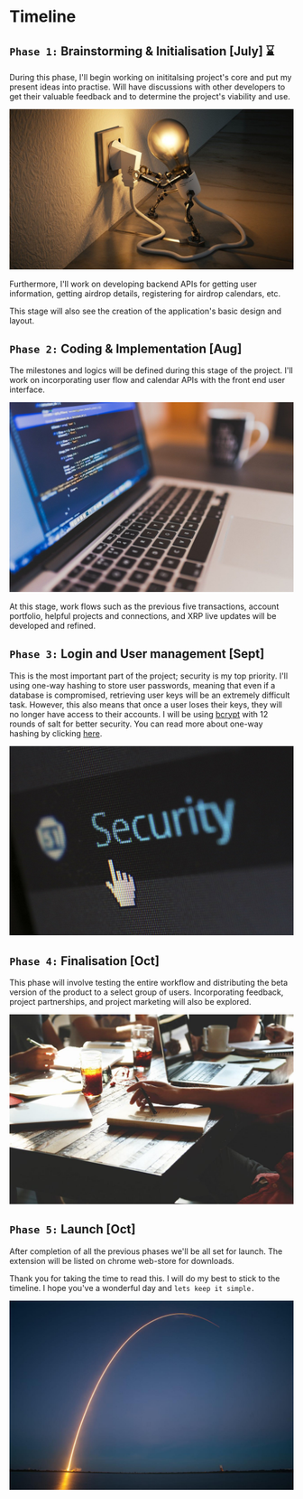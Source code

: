 # Timeline

## `Phase 1:` Brainstorming & Initialisation [July] :hourglass:

During this phase, I'll begin working on inititalsing project's core and put my present ideas into practise. Will have discussions with other developers to get their valuable feedback and to determine the project's viability and use.

![lightbulb](../assets/images/lightbulb.jpg)

Furthermore, I'll work on developing backend APIs for getting user information, getting airdrop details, registering for airdrop calendars, etc.

This stage will also see the creation of the application's basic design and layout. 

## `Phase 2:` Coding & Implementation [Aug]

The milestones and logics will be defined during this stage of the project. I'll work on incorporating user flow and calendar APIs with the front end user interface.

![coding](../assets/images/coding.jpg)

At this stage, work flows such as the previous five transactions, account portfolio, helpful projects and connections, and XRP live updates will be developed and refined. 

## `Phase 3:` Login and User management [Sept]

This is the most important part of the project; security is my top priority. I'll using one-way hashing to store user passwords, meaning that even if a database is compromised, retrieving user keys will be an extremely difficult task. However, this also means that once a user loses their keys, they will no longer have access to their accounts. I will be using [bcrypt](https://github.com/kelektiv/node.bcrypt.js) with 12 rounds of salt for better security. You can read more about one-way hashing by clicking [here](https://en.citizendium.org/wiki/One-way_encryption).

![security](../assets/images/security.jpg)

## `Phase 4:` Finalisation [Oct]

This phase will involve testing the entire workflow and distributing the beta version of the product to a select group of users.
Incorporating feedback, project partnerships, and project marketing will also be explored. 

![startup](../assets/images/startup.jpg)

## `Phase 5:` Launch [Oct]

After completion of all the previous phases we'll be all set for launch. The extension will be listed on chrome web-store for downloads.

Thank you for taking the time to read this. I will do my best to stick to the timeline. I hope you've a wonderful day and `lets keep it simple.`

![launch](../assets/images/launch.jpg)
